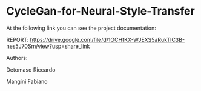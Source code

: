 # CycleGan-for-Neural-Style-Transfer

At the following link you can see the project documentation:

REPORT: https://drive.google.com/file/d/1OCHfKX-WJEXS5aRukTIC3B-nes5J70Sm/view?usp=share_link

 
 
 
Authors: 

Detomaso Riccardo

Mangini Fabiano


